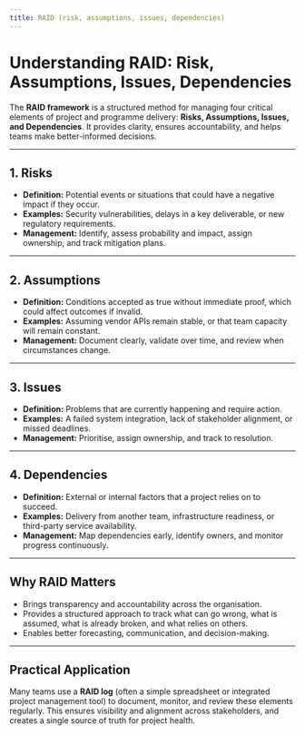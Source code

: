 ```yaml
---
title: RAID (risk, assumptions, issues, dependencies)
---
```


# Understanding RAID: Risk, Assumptions, Issues, Dependencies

The **RAID framework** is a structured method for managing four critical elements of project and programme delivery: **Risks, Assumptions, Issues, and Dependencies**. It provides clarity, ensures accountability, and helps teams make better-informed decisions.

---

## 1. Risks

- **Definition:** Potential events or situations that could have a negative impact if they occur.
- **Examples:** Security vulnerabilities, delays in a key deliverable, or new regulatory requirements.
- **Management:** Identify, assess probability and impact, assign ownership, and track mitigation plans.

---

## 2. Assumptions

- **Definition:** Conditions accepted as true without immediate proof, which could affect outcomes if invalid.
- **Examples:** Assuming vendor APIs remain stable, or that team capacity will remain constant.
- **Management:** Document clearly, validate over time, and review when circumstances change.

---

## 3. Issues

- **Definition:** Problems that are currently happening and require action.
- **Examples:** A failed system integration, lack of stakeholder alignment, or missed deadlines.
- **Management:** Prioritise, assign ownership, and track to resolution.

---

## 4. Dependencies

- **Definition:** External or internal factors that a project relies on to succeed.
- **Examples:** Delivery from another team, infrastructure readiness, or third-party service availability.
- **Management:** Map dependencies early, identify owners, and monitor progress continuously.

---

## Why RAID Matters

- Brings transparency and accountability across the organisation.
- Provides a structured approach to track what can go wrong, what is assumed, what is already broken, and what relies on others.
- Enables better forecasting, communication, and decision-making.

---

## Practical Application

Many teams use a **RAID log** (often a simple spreadsheet or integrated project management tool) to document, monitor, and review these elements regularly. This ensures visibility and alignment across stakeholders, and creates a single source of truth for project health.
